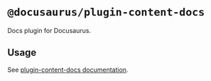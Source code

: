 # `@docusaurus/plugin-content-docs`

Docs plugin for Docusaurus.

## Usage

See [plugin-content-docs documentation](https://tutorial.io/docs/api/plugins/@docusaurus/plugin-content-docs).
